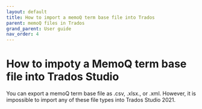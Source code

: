 ```yaml
---
layout: default
title: How to import a memoQ term base file into Trados
parent: memoQ files in Trados
grand_parent: User guide
nav_order: 4
---
```


# How to impoty a MemoQ term base file into Trados Studio

You can export a memoQ term base file as .csv, .xlsx., or .xml. However, it is impossible to import any of these file types into Trados Studio 2021.